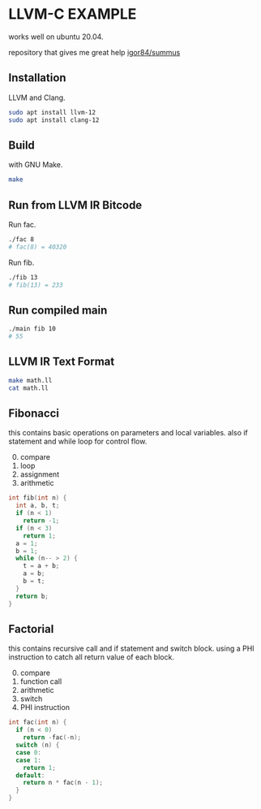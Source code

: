 # LLVM-C EXAMPLE

works well on ubuntu 20.04.

repository that gives me great help [igor84/summus](https://github.com/igor84/summus)

## Installation

LLVM and Clang.

```bash
sudo apt install llvm-12
sudo apt install clang-12
```

## Build

with GNU Make.

```bash
make
```

## Run from LLVM IR Bitcode

Run fac.

```bash
./fac 8
# fac(8) = 40320
```

Run fib.

```bash
./fib 13
# fib(13) = 233
```

## Run compiled main

```bash
./main fib 10
# 55
```

## LLVM IR Text Format

```bash
make math.ll
cat math.ll
```

## Fibonacci

this contains basic operations on parameters and local variables.
also if statement and while loop for control flow.

0. compare
0. loop
0. assignment
0. arithmetic

```c
int fib(int n) {
  int a, b, t;
  if (n < 1)
    return -1;
  if (n < 3)
    return 1;
  a = 1;
  b = 1;
  while (n-- > 2) {
    t = a + b;
    a = b;
    b = t;
  }
  return b;
}
```

## Factorial

this contains recursive call and if statement and switch block.
using a PHI instruction to catch all return value of each block.

0. compare
0. function call
0. arithmetic
0. switch
0. PHI instruction

```c
int fac(int n) {
  if (n < 0)
    return -fac(-n);
  switch (n) {
  case 0:
  case 1:
    return 1;
  default:
    return n * fac(n - 1);
  }
}
```